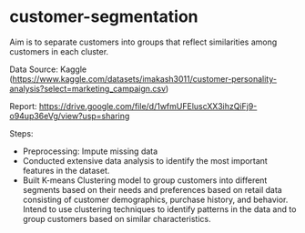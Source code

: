 # customer-segmentation
Aim is to separate customers into groups that reflect similarities among customers in each cluster.

Data Source: Kaggle (https://www.kaggle.com/datasets/imakash3011/customer-personality-analysis?select=marketing_campaign.csv)

Report: https://drive.google.com/file/d/1wfmUFEluscXX3ihzQiFj9-o94up36eVg/view?usp=sharing

Steps:
- Preprocessing: Impute missing data
- Conducted extensive data analysis to identify the most important features in the dataset.
- Built K-means Clustering model to group customers into different segments based on their needs and preferences based on retail data consisting of customer demographics, purchase history, and behavior. Intend to use clustering techniques to identify patterns in the data and to group customers based on similar characteristics.

